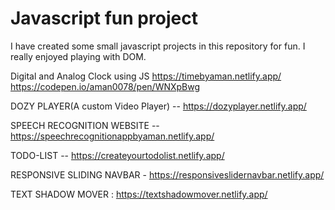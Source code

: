 # Javascript fun project
I have created some small javascript projects in this repository for fun.
I really enjoyed playing with DOM.

Digital and Analog Clock using JS
https://timebyaman.netlify.app/
https://codepen.io/aman0078/pen/WNXpBwg

DOZY PLAYER(A custom Video Player) -- https://dozyplayer.netlify.app/

SPEECH RECOGNITION WEBSITE -- https://speechrecognitionappbyaman.netlify.app/

TODO-LIST -- https://createyourtodolist.netlify.app/

RESPONSIVE SLIDING NAVBAR - https://responsiveslidernavbar.netlify.app/

TEXT SHADOW MOVER : https://textshadowmover.netlify.app/



